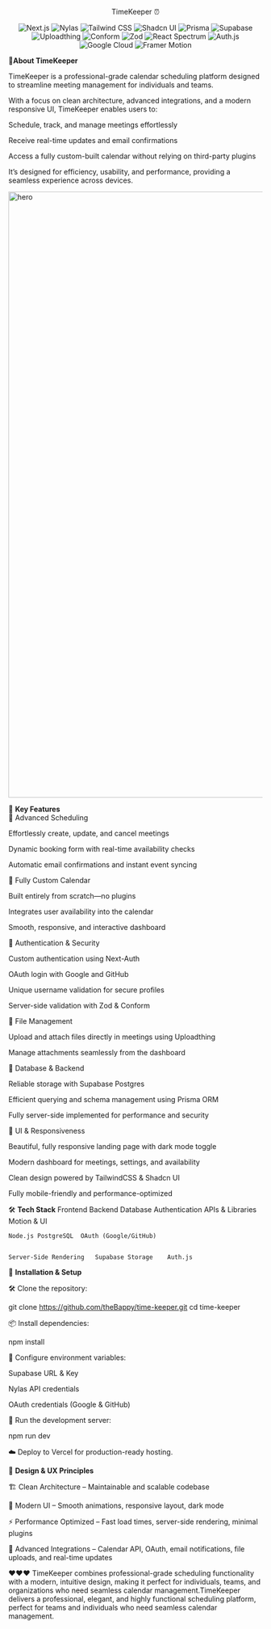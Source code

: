 <p align="center">TimeKeeper ⏰</p>
<p align="center"> <img alt="Next.js" src="https://img.shields.io/badge/Next.js-black?style=for-the-badge&logo=next.js&logoColor=white" /> <img alt="Nylas" src="https://img.shields.io/badge/Nylas-0072CE?style=for-the-badge&logo=nylas&logoColor=white" /> <img alt="Tailwind CSS" src="https://img.shields.io/badge/TailwindCSS-06B6D4?style=for-the-badge&logo=tailwind-css&logoColor=white" /> <img alt="Shadcn UI" src="https://img.shields.io/badge/Shadcn-111111?style=for-the-badge&logo=shadcn&logoColor=white" /> <img alt="Prisma" src="https://img.shields.io/badge/Prisma-0C344B?style=for-the-badge&logo=prisma&logoColor=white" /> <img alt="Supabase" src="https://img.shields.io/badge/Supabase-3ECF8E?style=for-the-badge&logo=supabase&logoColor=white" /> <img alt="Uploadthing" src="https://img.shields.io/badge/Uploadthing-FF6F61?style=for-the-badge&logo=uploadthing&logoColor=white" /> <img alt="Conform" src="https://img.shields.io/badge/Conform-3B82F6?style=for-the-badge&logo=conform&logoColor=white" /> <img alt="Zod" src="https://img.shields.io/badge/Zod-7C3AED?style=for-the-badge&logo=zod&logoColor=white" /> <img alt="React Spectrum" src="https://img.shields.io/badge/React%20Spectrum-FF61DA?style=for-the-badge&logo=react&logoColor=white" /> <img alt="Auth.js" src="https://img.shields.io/badge/Auth.js-000000?style=for-the-badge&logo=auth0&logoColor=white" /> <img alt="Google Cloud" src="https://img.shields.io/badge/Google_Cloud-FC6C00?style=for-the-badge&logo=googlecloud&logoColor=white" /> <img alt="Framer Motion" src="https://img.shields.io/badge/Framer_Motion-0055FF?style=for-the-badge&logo=framer&logoColor=white" /> </p>
🌟<b>About TimeKeeper</b> 

TimeKeeper is a professional-grade calendar scheduling platform designed to streamline meeting management for individuals and teams.

With a focus on clean architecture, advanced integrations, and a modern responsive UI, TimeKeeper enables users to:

Schedule, track, and manage meetings effortlessly

Receive real-time updates and email confirmations

Access a fully custom-built calendar without relying on third-party plugins

It’s designed for efficiency, usability, and performance, providing a seamless experience across devices.

<img width="1860" height="1200" alt="hero" src="https://github.com/user-attachments/assets/3759ebd7-9c9d-476e-ad38-ceea3a0505a0" />

🚀 <b>Key Features</b><br>
🔹 Advanced Scheduling

Effortlessly create, update, and cancel meetings

Dynamic booking form with real-time availability checks

Automatic email confirmations and instant event syncing

🔹 Fully Custom Calendar

Built entirely from scratch—no plugins

Integrates user availability into the calendar

Smooth, responsive, and interactive dashboard

🔹 Authentication & Security

Custom authentication using Next-Auth

OAuth login with Google and GitHub

Unique username validation for secure profiles

Server-side validation with Zod & Conform

🔹 File Management

Upload and attach files directly in meetings using Uploadthing

Manage attachments seamlessly from the dashboard

🔹 Database & Backend

Reliable storage with Supabase Postgres

Efficient querying and schema management using Prisma ORM

Fully server-side implemented for performance and security

🔹 UI & Responsiveness

Beautiful, fully responsive landing page with dark mode toggle

Modern dashboard for meetings, settings, and availability

Clean design powered by TailwindCSS & Shadcn UI

Fully mobile-friendly and performance-optimized

🛠 <b>Tech Stack</b>
Frontend	Backend	Database	Authentication	APIs & Libraries	Motion & UI

	Node.js	PostgreSQL	OAuth (Google/GitHub)	
	

	Server-Side Rendering	Supabase Storage	Auth.js	
	
				
	
📌 <b>Installation & Setup</b>

🛠 Clone the repository:

git clone https://github.com/theBappy/time-keeper.git
cd time-keeper


📦 Install dependencies:

npm install


🔑 Configure environment variables:

Supabase URL & Key

Nylas API credentials

OAuth credentials (Google & GitHub)

🚀 Run the development server:

npm run dev


☁️ Deploy to Vercel for production-ready hosting.

🎨 <b>Design & UX Principles</b>

🏗 Clean Architecture – Maintainable and scalable codebase

🎨 Modern UI – Smooth animations, responsive layout, dark mode

⚡ Performance Optimized – Fast load times, server-side rendering, minimal plugins

🔗 Advanced Integrations – Calendar API, OAuth, email notifications, file uploads, and real-time updates


❤❤❤
<italic>TimeKeeper combines professional-grade scheduling functionality with a modern, intuitive design, making it perfect for individuals, teams, and organizations who need seamless calendar management.TimeKeeper delivers a professional, elegant, and highly functional scheduling platform, perfect for teams and individuals who need seamless calendar management.</italic>

